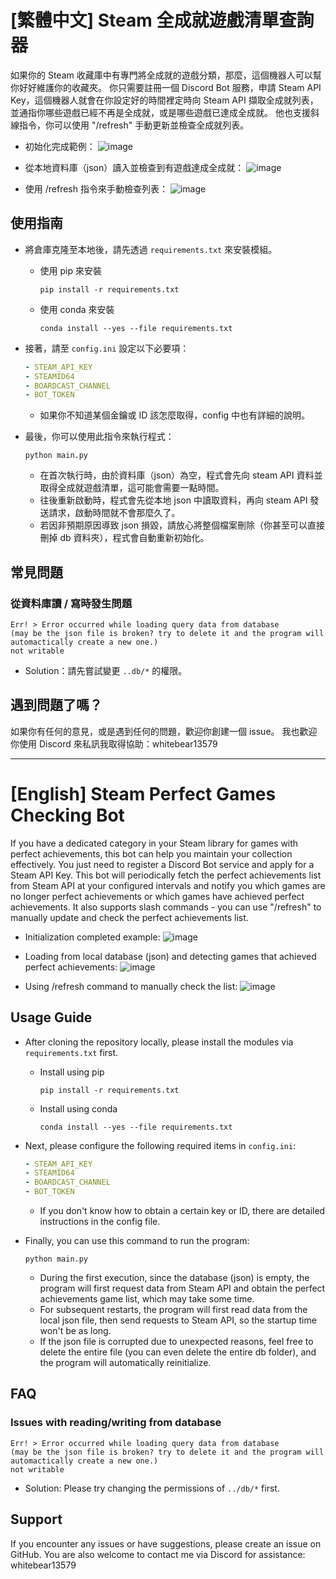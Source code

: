 # [繁體中文] Steam 全成就遊戲清單查詢器
如果你的 Steam 收藏庫中有專門將全成就的遊戲分類，那麼，這個機器人可以幫你好好維護你的收藏夾。
你只需要註冊一個 Discord Bot 服務，申請 Steam API Key，這個機器人就會在你設定好的時間裡定時向 Steam API 擷取全成就列表，並通指你哪些遊戲已經不再是全成就，或是哪些遊戲已達成全成就。
他也支援斜線指令，你可以使用 "/refresh" 手動更新並檢查全成就列表。

- 初始化完成範例：
![image](https://i.imgur.com/vfYhIwq.png)

- 從本地資料庫（json）讀入並檢查到有遊戲達成全成就：
![image](https://i.imgur.com/1ykobMz.png)

- 使用 /refresh 指令來手動檢查列表：
![image](https://i.imgur.com/5fQT0z4.png)

## 使用指南
- 將倉庫克隆至本地後，請先透過 `requirements.txt` 來安裝模組。
    - 使用 pip 來安裝
        ```console
        pip install -r requirements.txt
        ```
    - 使用 conda 來安裝
        ```console
        conda install --yes --file requirements.txt
        ```

- 接著，請至 `config.ini` 設定以下必要項：
    ```yaml
    - STEAM_API_KEY
    - STEAMID64
    - BOARDCAST_CHANNEL
    - BOT_TOKEN
    ```
    - 如果你不知道某個金鑰或 ID 該怎麼取得，config 中也有詳細的說明。

- 最後，你可以使用此指令來執行程式：
    ```console
    python main.py
    ```
    - 在首次執行時，由於資料庫（json）為空，程式會先向 steam API 資料並取得全成就遊戲清單，這可能會需要一點時間。
    - 往後重新啟動時，程式會先從本地 json 中讀取資料，再向 steam API 發送請求，啟動時間就不會那麼久了。
    - 若因非預期原因導致 json 損毀，請放心將整個檔案刪除（你甚至可以直接刪掉 db 資料夾），程式會自動重新初始化。

## 常見問題

### 從資料庫讀 / 寫時發生問題
```console
Err! > Error occurred while loading query data from database
(may be the json file is broken? try to delete it and the program will automactically create a new one.)
not writable
```
- Solution：請先嘗試變更 `..db/*` 的權限。

## 遇到問題了嗎？
如果你有任何的意見，或是遇到任何的問題，歡迎你創建一個 issue。
我也歡迎你使用 Discord 來私訊我取得協助：whitebear13579

---

# [English] Steam Perfect Games Checking Bot

If you have a dedicated category in your Steam library for games with perfect achievements, this bot can help you maintain your collection effectively.
You just need to register a Discord Bot service and apply for a Steam API Key. This bot will periodically fetch the perfect achievements list from Steam API at your configured intervals and notify you which games are no longer perfect achievements or which games have achieved perfect achievements.
It also supports slash commands - you can use "/refresh" to manually update and check the perfect achievements list.

- Initialization completed example:
![image](https://i.imgur.com/vfYhIwq.png)

- Loading from local database (json) and detecting games that achieved perfect achievements:
![image](https://i.imgur.com/1ykobMz.png)

- Using /refresh command to manually check the list:
![image](https://i.imgur.com/5fQT0z4.png)

## Usage Guide
- After cloning the repository locally, please install the modules via `requirements.txt` first.
    - Install using pip
        ```console
        pip install -r requirements.txt
        ```
    - Install using conda
        ```console
        conda install --yes --file requirements.txt
        ```

- Next, please configure the following required items in `config.ini`:
    ```yaml
    - STEAM_API_KEY
    - STEAMID64
    - BOARDCAST_CHANNEL
    - BOT_TOKEN
    ```
    - If you don't know how to obtain a certain key or ID, there are detailed instructions in the config file.

- Finally, you can use this command to run the program:
    ```console
    python main.py
    ```
    - During the first execution, since the database (json) is empty, the program will first request data from Steam API and obtain the perfect achievements game list, which may take some time.
    - For subsequent restarts, the program will first read data from the local json file, then send requests to Steam API, so the startup time won't be as long.
    - If the json file is corrupted due to unexpected reasons, feel free to delete the entire file (you can even delete the entire db folder), and the program will automatically reinitialize.

## FAQ
### Issues with reading/writing from database
```console
Err! > Error occurred while loading query data from database
(may be the json file is broken? try to delete it and the program will automactically create a new one.)
not writable
```
- Solution: Please try changing the permissions of `../db/*` first.

## Support
If you encounter any issues or have suggestions, please create an issue on GitHub.
You are also welcome to contact me via Discord for assistance: whitebear13579